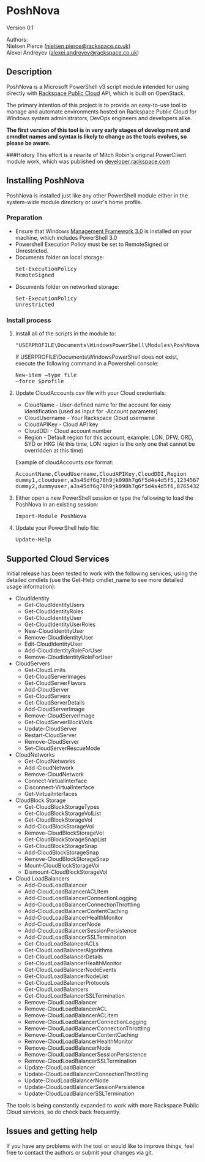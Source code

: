 # PoshNova

Version 0.1

Authors:  
Nielsen Pierce (nielsen.pierce@rackspace.co.uk)  
Alexei Andreyev (alexei.andreyev@rackspace.co.uk)  

## Description
PoshNova is a Microsoft PowerShell v3 script module intended for using directly with [Rackspace Public Cloud](http://www.rackspace.com/cloud/) API, which is built on OpenStack.

The primary intention of this project is to provide an easy-to-use tool to manage and automate environments hosted on Rackspace Public Cloud for Windows system administrators, DevOps engineers and developers alike. 

**The first version of this tool is in very early stages of development and cmndlet names and syntax is likely to change as the tools evolves, so please be aware.**

###History
This effort is a rewrite of Mitch Robin's original PowerClient module work, which was published on [developer.rackspace.com](http://developer.rackspace.com/blog/powerclient-rackspace-cloud-api-powershell-client.html)

## Installing PoshNova
PoshNova is installed just like any other PowerShell module either in the system-wide module directory or user's home profile.

### Preparation
 - Ensure that Windows [Management Framework 3.0](http://www.microsoft.com/en-gb/download/details.aspx?id=34595) is installed on your machine, which includes PowerShell 3.0
 - Powershell Execution Policy must be set to RemoteSigned or Unrestricted.
  - Documents folder on local storage:
  		<pre>Set-ExecutionPolicy RemoteSigned</pre>
  - Documents folder on networked storage:
		<pre>Set-ExecutionPolicy Unrestricted</pre>  

### Install process
1.	Install all of the scripts in the module to: <pre> "USERPROFILE\Documents\WindowsPowerShell\Modules\PoshNova\"</pre>
	If USERPROFILE\Documents\WindowsPowerShell does not exist, execute the following command in a Powershell console: <pre>New-item –type file –force $profile</pre>

2. 	Update CloudAccounts.csv file with your Cloud credentials:  
	* CloudName - User-defined name for the account for easy identification (used as input for -Account parameter) 
	* CloudUsername - Your Rackspace Cloud username
	* CloudAPIKey - Cloud API key
	* CloudDDI - Cloud account number
	* Region - Default region for this account, example: LON, DFW, ORD, SYD or HKG (At this time, LON region is the only one that cannot be overridden at this time)

	Example of cloudAccounts.csv format:

	<pre>
	AccountName,CloudUsername,CloudAPIKey,CloudDDI,Region
	dummy1,clouduser,a3s45df6g78h9jk098h7g6f5d4s4d5f5,12345678,LON
	dummy2,dummyuser,a3s45df6g78h9jk098h7g6f5d4s4d5f6,87654321,dfw
	</pre>

3.	Either open a new PowerShell session or type the following to load the PoshNova in an existing session:
	<pre>Import-Module PoshNova</pre>

4.	Update your PowerShell help file:
	<pre>Update-Help</pre>

## Supported Cloud Services
Initial release has been tested to work with the following services, using the detailed cmdlets (use the Get-Help cmdlet_name to see more detailed usage information):  

- CloudIdentity  
	- Get-CloudIdentityUsers
	- Get-CloudIdentityRoles
	- Get-CloudIdentityUser
	- Get-CloudIdentityUserRoles
	- New-CloudIdentityUser
	- Remove-CloudIdentityUser
	- Edit-CloudIdentityUser
	- Add-CloudIdentityRoleForUser
	- Remove-CloudIdentityRoleForUser
- CloudServers  
	- Get-CloudLimits
	- Get-CloudServerImages
	- Get-CloudServerFlavors
	- Add-CloudServer
	- Get-CloudServers
	- Get-CloudServerDetails
	- Add-CloudServerImage
	- Remove-CloudServerImage
	- Get-CloudServerBlockVols
	- Update-CloudServer
	- Restart-CloudServer
	- Remove-CloudServer
	- Set-CloudServerRescueMode
- CloudNetworks  
	- Get-CloudNetworks
	- Add-CloudNetwork
	- Remove-CloudNetwork
	- Connect-VirtualInterface
	- Disconnect-VirtualInterface
	- Get-VirtualInterfaces
- CloudBlock Storage
	- Get-CloudBlockStorageTypes
	- Get-CloudBlockStorageVolList
	- Get-CloudBlockStorageVol
	- Add-CloudBlockStorageVol
	- Remove-CloudBlockStorageVol
	- Get-CloudBlockStorageSnapList
	- Get-CloudBlockStorageSnap
	- Add-CloudBlockStorageSnap
	- Remove-CloudBlockStorageSnap
	- Mount-CloudBlockStorageVol
	- Dismount-CloudBlockStorageVol
- Cloud LoadBalancers
	- Add-CloudLoadBalancer
	- Add-CloudLoadBalancerACLItem
	- Add-CloudLoadBalancerConnectionLogging
	- Add-CloudLoadBalancerConnectionThrottling
	- Add-CloudLoadBalancerContentCaching
	- Add-CloudLoadBalancerHealthMonitor
	- Add-CloudLoadBalancerNode
	- Add-CloudLoadBalancerSessionPersistence
	- Add-CloudLoadBalancerSSLTermination
	- Get-CloudLoadBalancerACLs
	- Get-CloudLoadBalancerAlgorithms
	- Get-CloudLoadBalancerDetails
	- Get-CloudLoadBalancerHealthMonitor
	- Get-CloudLoadBalancerNodeEvents
	- Get-CloudLoadBalancerNodeList
	- Get-CloudLoadBalancerProtocols
	- Get-CloudLoadBalancers
	- Get-CloudLoadBalancerSSLTermination
	- Remove-CloudLoadBalancer
	- Remove-CloudLoadBalancerACL
	- Remove-CloudLoadBalancerACLItem
	- Remove-CloudLoadBalancerConnectionLogging
	- Remove-CloudLoadBalancerConnectionThrottling
	- Remove-CloudLoadBalancerContentCaching
	- Remove-CloudLoadBalancerHealthMonitor
	- Remove-CloudLoadBalancerNode
	- Remove-CloudLoadBalancerSessionPersistence
	- Remove-CloudLoadBalancerSSLTermination
	- Update-CloudLoadBalancer
	- Update-CloudLoadBalancerConnectionThrottling
	- Update-CloudLoadBalancerNode
	- Update-CloudLoadBalancerSessionPersistence
	- Update-CloudLoadBalancerSSLTermination

The tools is being constantly expanded to work with more Rackspace Public Cloud services, so do check back frequently.

## Issues and getting help
If you have any problems with the tool or would like to improve things, feel free to contact the authors or submit your changes via git. 
